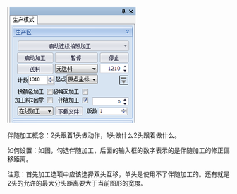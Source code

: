 ![](/assets/FollowProcess.png)

伴随加工概念：2头跟着1头做动作，1头做什么2头跟着做什么。

如何设置：如图，勾选伴随加工，后面的输入框的数字表示的是伴随加工的修正偏移距离。

注意：首先加工选项中应该选择双头互移，单头是使用不了伴随加工的。还有就是2头的允许的最大分头距离要大于当前图形的宽度。

